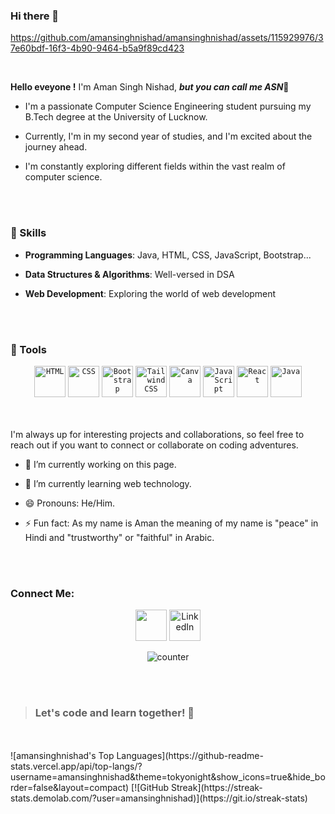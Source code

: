 ### **Hi there 👋**
 
<!--
**amansinghnishad/amansinghnishad** is a ✨ _special_ ✨ repository because its `README.md` (this file) appears on your GitHub profile.

-->



https://github.com/amansinghnishad/amansinghnishad/assets/115929976/37e60bdf-16f3-4b90-9464-b5a9f89cd423


  <br>

**Hello eveyone !** I'm Aman Singh Nishad, ***but you can call me ASN***👋

- I'm a passionate Computer Science Engineering student pursuing my B.Tech degree at the University of Lucknow.
  <br>  
- Currently, I'm in my second year of studies, and I'm excited about the journey ahead.
  <br>  
- I'm constantly exploring different fields within the vast realm of computer science.


  <br>
  <br>
  

### **🔧 Skills**

- **Programming Languages**: Java, HTML, CSS, JavaScript, Bootstrap...
- **Data Structures & Algorithms**: Well-versed in DSA
- **Web Development**: Exploring the world of web development

  <br>
  <br>
  


### **🔧 Tools**
<div align="center">
	<code><img width="50" src="https://user-images.githubusercontent.com/25181517/192158954-f88b5814-d510-4564-b285-dff7d6400dad.png" alt="HTML" title="HTML"/></code>
	<code><img width="50" src="https://user-images.githubusercontent.com/25181517/183898674-75a4a1b1-f960-4ea9-abcb-637170a00a75.png" alt="CSS" title="CSS"/></code>
	<code><img width="50" src="https://user-images.githubusercontent.com/25181517/183898054-b3d693d4-dafb-4808-a509-bab54cf5de34.png" alt="Bootstrap" title="Bootstrap"/></code>
	<code><img width="50" src="https://user-images.githubusercontent.com/25181517/202896760-337261ed-ee92-4979-84c4-d4b829c7355d.png" alt="Tailwind CSS" title="Tailwind CSS"/></code>
	<code><img width="50" src="https://github-production-user-asset-6210df.s3.amazonaws.com/136815194/253220886-02494c7c-de6a-43a6-9293-6369696842ed.png" alt="Canva" title="Canva"/></code>
	<code><img width="50" src="https://user-images.githubusercontent.com/25181517/117447155-6a868a00-af3d-11eb-9cfe-245df15c9f3f.png" alt="JavaScript" title="JavaScript"/></code>
	<code><img width="50" src="https://user-images.githubusercontent.com/25181517/183897015-94a058a6-b86e-4e42-a37f-bf92061753e5.png" alt="React" title="React"/></code>
	<code><img width="50" src="https://user-images.githubusercontent.com/25181517/117201156-9a724800-adec-11eb-9a9d-3cd0f67da4bc.png" alt="Java" title="Java"/></code>
</div>








  <br>
  <br>
  

I'm always up for interesting projects and collaborations, so feel free to reach out if you want to connect or collaborate on coding adventures. 



- 🔭 I’m currently working on this page.
- 🌱 I’m currently learning web technology.
- 😄 Pronouns: He/Him.
- ⚡ Fun fact: As my name is Aman the meaning of my name is "peace" in Hindi and "trustworthy" or "faithful" in Arabic.


  <br>
  <br>
### Connect Me:



<p align="center">
	<a href="mailto:amansinghnishad0808@gmail.com"><img height="50" src="https://cdn-icons-png.flaticon.com/128/2875/2875394.png"/></a>
	<a href="https://www.linkedin.com/in/amansinghnishad/"><img height="50" src="https://cdn-icons-png.flaticon.com/128/1383/1383262.png" alt="LinkedIn"/></a>
	
</p>
 
<div align="center">
  
![counter](https://komarev.com/ghpvc/?username=amansinghnishad)

</div>


  <br>
  <br>
  
  > ### Let's code and learn together! 🚀
  <br>
  <br>
  ![amansinghnishad's Top Languages](https://github-readme-stats.vercel.app/api/top-langs/?username=amansinghnishad&theme=tokyonight&show_icons=true&hide_border=false&layout=compact)
[![GitHub Streak](https://streak-stats.demolab.com/?user=amansinghnishad)](https://git.io/streak-stats)
